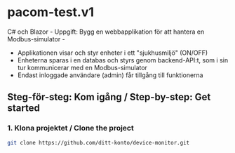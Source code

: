# pacom-test.v1
C# och Blazor - 
Uppgift: Bygg en webbapplikation för att hantera en Modbus-simulator - 
- Applikationen visar och styr enheter i ett "sjukhusmiljö" (ON/OFF)
- Enheterna sparas i en databas och styrs genom backend-API:t, som i sin tur kommunicerar med en Modbus-simulator
- Endast inloggade användare (admin) får tillgång till funktionerna

## Steg-för-steg: Kom igång / Step-by-step: Get started

### 1. Klona projektet / Clone the project

```bash
git clone https://github.com/ditt-konto/device-monitor.git
